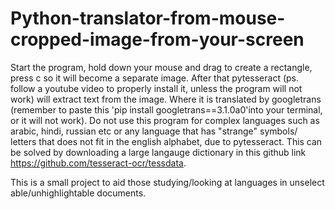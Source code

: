 # Python-translator-from-mouse-cropped-image-from-your-screen
Start the program, hold down your mouse and drag to create a rectangle, press c so it will become a separate image. 
After that pytesseract (ps. follow a youtube video to properly install it, unless the program will not work) will extract text from the image.
Where it is translated by googletrans (remember to paste this 'pip install googletrans==3.1.0a0'into your terminal, or it will not work).
Do not use this program for complex languages such as arabic, hindi, russian etc or any language that has "strange" symbols/ letters that does not fit in the english alphabet, due to pytesseract. This can be solved by downloading a large langauge dictionary in this github link https://github.com/tesseract-ocr/tessdata.


This is a small project to aid those studying/looking at languages in unselect able/unhighlightable documents.  
